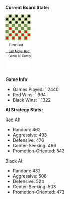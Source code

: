 
**Current Board State:**  
<!-- START_GIF -->
![Checkers Game](./checkers_game.gif)
<!-- END_GIF -->

**Game Info:**  
- Games Played: `<!-- GAMES_PLAYED --> 2440
- Red Wins: `<!-- RED_WINS --> 904
- Black Wins: `<!-- BLACK_WINS --> 1322

<!-- AI_STATS -->
**AI Strategy Stats:**

Red AI:
- Random: 462
- Aggressive: 493
- Defensive: 476
- Center-Seeking: 466
- Promotion-Oriented: 543

Black AI:
- Random: 432
- Aggressive: 508
- Defensive: 524
- Center-Seeking: 503
- Promotion-Oriented: 473
